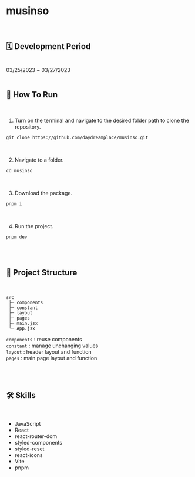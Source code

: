 # musinso

<br/>

## 🗓 Development Period

<br />
03/25/2023 ~ 03/27/2023
<br />
<br/>

## 🚧 How To Run

<br />

1.  Turn on the terminal and navigate to the desired folder path to clone the repository.

```
git clone https://github.com/daydreamplace/musinso.git
```

<br />

2.  Navigate to a folder.
```
cd musinso
```

<br />

3.  Download the package.
```
pnpm i
```
<br />

4.  Run the project.

```
pnpm dev
```

<br />
<br />

## 🌲 Project Structure
<br />

```
src
 ├─ components
 ├─ constant
 ├─ layout
 ├─ pages
 ├─ main.jsx
 └─ App.jsx
```

`components` : reuse components
<br />
`constant` : manage unchanging values
<br />
`layout` : header layout and function
<br />
`pages` : main page layout and function
<br />


<br /><br />

## 🛠 Skills

<br />

- JavaScript
- React
- react-router-dom
- styled-components
- styled-reset
- react-icons
- Vite
- pnpm


<br /><br />
